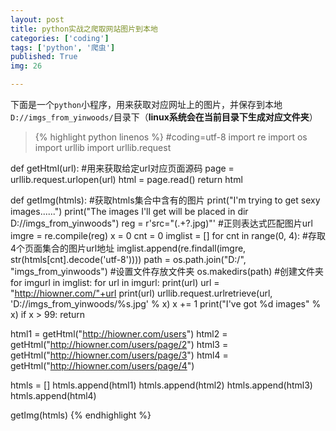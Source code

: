 ```yaml
---
layout: post
title: python实战之爬取网站图片到本地
categories: ['coding']
tags: ['python', '爬虫']
published: True
img: 26

---
```


下面是一个`python`小程序，用来获取对应网址上的图片，并保存到本地`D://imgs_from_yinwoods/`目录下（**linux系统会在当前目录下生成对应文件夹**）

>{% highlight python linenos %}
#coding=utf-8
import re
import os
import urllib
import urllib.request

def getHtml(url):	#用来获取给定url对应页面源码
    page = urllib.request.urlopen(url)
    html = page.read()
    return html

def getImg(htmls):	#获取htmls集合中含有的图片
    print("I'm trying to get sexy images......")
    print("The images I'll get will be placed in dir D://imgs_from_yinwoods")
    reg = r'src="(.+?\.jpg)"'	#正则表达式匹配图片url
    imgre = re.compile(reg)
    x = 0
    cnt = 0
    imglist = []
    for cnt in range(0, 4):	#存取4个页面集合的图片url地址
        imglist.append(re.findall(imgre, str(htmls[cnt].decode('utf-8'))))
    path = os.path.join("D:/", "imgs_from_yinwoods")	#设置文件存放文件夹
    os.makedirs(path)	#创建文件夹
    for imgurl in imglist:
        for url in imgurl:
            print(url)
            url = "http://hiowner.com/"+url
            print(url)
            urllib.request.urlretrieve(url, 'D://imgs_from_yinwoods/%s.jpg' % x)
            x += 1
            print("I've got %d images" % x)
            if x > 99:
                return

html1 = getHtml("http://hiowner.com/users")
html2 = getHtml("http://hiowner.com/users/page/2")
html3 = getHtml("http://hiowner.com/users/page/3")
html4 = getHtml("http://hiowner.com/users/page/4")

htmls = []
htmls.append(html1)
htmls.append(html2)
htmls.append(html3)
htmls.append(html4)

getImg(htmls)
{% endhighlight %}
